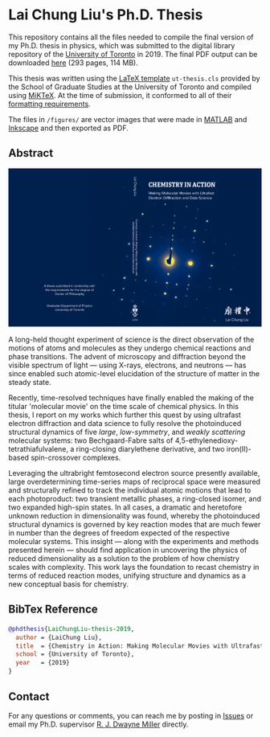 # Lai Chung Liu's Ph.D. Thesis

This repository contains all the files needed to compile the final version of my Ph.D. thesis in physics, which was submitted to the digital library repository of the [University of Toronto](https://www.utoronto.ca) in 2019. The final PDF output can be downloaded [here](http://hdl.handle.net/1807/68134) (293 pages, 114 MB).

This thesis was written using the [LaTeX template](https://ctan.org/tex-archive/macros/latex/contrib/ut-thesis) `ut-thesis.cls` provided by the School of Graduate Studies at the University of Toronto and compiled using [MiKTeX](https://miktex.org). At the time of submission, it conformed to all of their [formatting requirements](https://sgs.utoronto.ca/academic-progress/program-completion/formatting).

The files in `/figures/` are vector images that were made in [MATLAB](https://www.mathworks.com/products/matlab.html) and [Inkscape](https://inkscape.org/) and then exported as PDF.

## Abstract

![Thesis cover image](thesis_cover.png)

A long-held thought experiment of science is the direct observation of the motions of atoms and molecules as they undergo chemical reactions and phase transitions. The advent of microscopy and diffraction beyond the visible spectrum of light — using X-rays, electrons, and neutrons — has since enabled such atomic-level elucidation of the structure of matter in the steady state.

Recently, time-resolved techniques have finally enabled the making of the titular 'molecular movie' on the time scale of chemical physics. In this thesis, I report on my works which further this quest by using ultrafast electron diffraction and data science to fully resolve the photoinduced structural dynamics of five *large*, *low-symmetry*, and *weakly scattering* molecular systems: two Bechgaard-Fabre salts of 4,5-ethylenedioxy-tetrathiafulvalene, a ring-closing diarylethene derivative, and two iron(II)-based spin-crossover complexes.

Leveraging the ultrabright femtosecond electron source presently available, large overdetermining time-series maps of reciprocal space were measured and structurally refined to track the individual atomic motions that lead to each photoproduct: two transient metallic phases, a ring-closed isomer, and two expanded high-spin states. In all cases, a dramatic and heretofore unknown reduction in dimensionality was found, whereby the photoinduced structural dynamics is governed by key reaction modes that are much fewer in number than the degrees of freedom expected of the respective molecular systems. This insight — along with the experiments and methods presented herein — should find application in uncovering the physics of reduced dimensionality as a solution to the problem of how chemistry scales with complexity. This work lays the foundation to recast chemistry in terms of reduced reaction modes, unifying structure and dynamics as a new conceptual basis for chemistry.

## BibTex Reference

```bibtex
@phdthesis{LaiChungLiu-thesis-2019, 
  author = {LaiChung Liu},
  title  = {Chemistry in Action: Making Molecular Movies with Ultrafast Electron Diffraction and Data Science},
  school = {University of Toronto},
  year   = {2019}
}
```

## Contact

For any questions or comments, you can reach me by posting in [Issues](https://github.com/liunelson/phd-thesis-final/issues) or email my Ph.D. supervisor [R. J. Dwayne Miller](mailto:dmiller@lphys.chem.utoronto.ca) directly.
